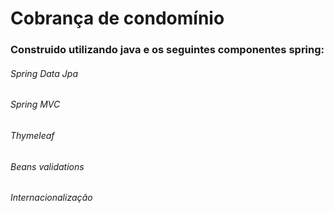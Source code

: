 # Cobrança de condomínio #

<h3>Construido utilizando java e os seguintes componentes spring:</h3>

<h6>Spring Data Jpa</h6>
<h6>Spring MVC</h6>
<h6>Thymeleaf</h6>
<h6>Beans validations</h6>
<h6>Internacionalização</h6>
